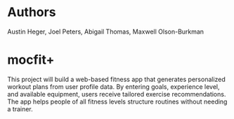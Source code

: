 # Authors
Austin Heger, Joel Peters, Abigail Thomas, Maxwell Olson-Burkman

# mocfit+
This project will build a web-based fitness app that generates personalized workout plans from user profile data. By entering goals, experience level, and available equipment, users receive tailored exercise recommendations. The app helps people of all fitness levels structure routines without needing a trainer.
